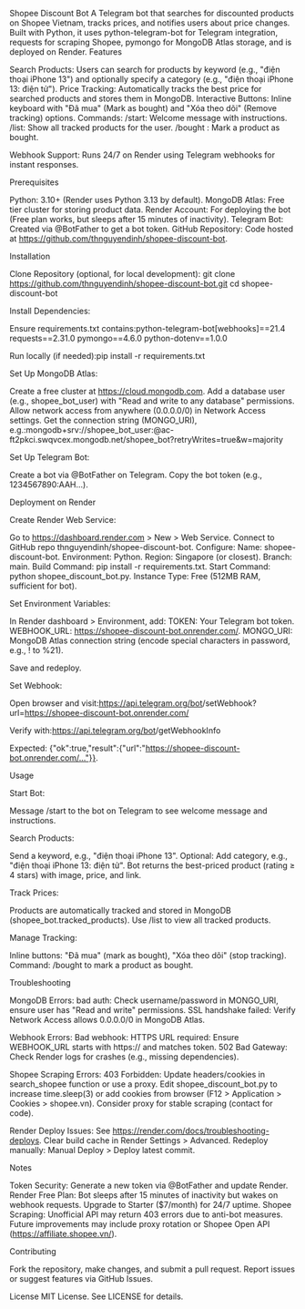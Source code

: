 Shopee Discount Bot
A Telegram bot that searches for discounted products on Shopee Vietnam, tracks prices, and notifies users about price changes. Built with Python, it uses python-telegram-bot for Telegram integration, requests for scraping Shopee, pymongo for MongoDB Atlas storage, and is deployed on Render.
Features

Search Products: Users can search for products by keyword (e.g., "điện thoại iPhone 13") and optionally specify a category (e.g., "điện thoại iPhone 13: điện tử").
Price Tracking: Automatically tracks the best price for searched products and stores them in MongoDB.
Interactive Buttons: Inline keyboard with "Đã mua" (Mark as bought) and "Xóa theo dõi" (Remove tracking) options.
Commands:
/start: Welcome message with instructions.
/list: Show all tracked products for the user.
/bought <keyword>: Mark a product as bought.


Webhook Support: Runs 24/7 on Render using Telegram webhooks for instant responses.

Prerequisites

Python: 3.10+ (Render uses Python 3.13 by default).
MongoDB Atlas: Free tier cluster for storing product data.
Render Account: For deploying the bot (Free plan works, but sleeps after 15 minutes of inactivity).
Telegram Bot: Created via @BotFather to get a bot token.
GitHub Repository: Code hosted at https://github.com/thnguyendinh/shopee-discount-bot.

Installation

Clone Repository (optional, for local development):
git clone https://github.com/thnguyendinh/shopee-discount-bot.git
cd shopee-discount-bot


Install Dependencies:

Ensure requirements.txt contains:python-telegram-bot[webhooks]==21.4
requests==2.31.0
pymongo==4.6.0
python-dotenv==1.0.0


Run locally (if needed):pip install -r requirements.txt




Set Up MongoDB Atlas:

Create a free cluster at https://cloud.mongodb.com.
Add a database user (e.g., shopee_bot_user) with "Read and write to any database" permissions.
Allow network access from anywhere (0.0.0.0/0) in Network Access settings.
Get the connection string (MONGO_URI), e.g.:mongodb+srv://shopee_bot_user:<password>@ac-ft2pkci.swqvcex.mongodb.net/shopee_bot?retryWrites=true&w=majority




Set Up Telegram Bot:

Create a bot via @BotFather on Telegram.
Copy the bot token (e.g., 1234567890:AAH...).



Deployment on Render

Create Render Web Service:

Go to https://dashboard.render.com > New > Web Service.
Connect to GitHub repo thnguyendinh/shopee-discount-bot.
Configure:
Name: shopee-discount-bot.
Environment: Python.
Region: Singapore (or closest).
Branch: main.
Build Command: pip install -r requirements.txt.
Start Command: python shopee_discount_bot.py.
Instance Type: Free (512MB RAM, sufficient for bot).




Set Environment Variables:

In Render dashboard > Environment, add:
TOKEN: Your Telegram bot token.
WEBHOOK_URL: https://shopee-discount-bot.onrender.com/<TOKEN>.
MONGO_URI: MongoDB Atlas connection string (encode special characters in password, e.g., ! to %21).


Save and redeploy.


Set Webhook:

Open browser and visit:https://api.telegram.org/bot<TOKEN>/setWebhook?url=https://shopee-discount-bot.onrender.com/<TOKEN>


Verify with:https://api.telegram.org/bot<TOKEN>/getWebhookInfo


Expected: {"ok":true,"result":{"url":"https://shopee-discount-bot.onrender.com/..."}}.



Usage

Start Bot:

Message /start to the bot on Telegram to see welcome message and instructions.


Search Products:

Send a keyword, e.g., "điện thoại iPhone 13".
Optional: Add category, e.g., "điện thoại iPhone 13: điện tử".
Bot returns the best-priced product (rating ≥ 4 stars) with image, price, and link.


Track Prices:

Products are automatically tracked and stored in MongoDB (shopee_bot.tracked_products).
Use /list to view all tracked products.


Manage Tracking:

Inline buttons: "Đã mua" (mark as bought), "Xóa theo dõi" (stop tracking).
Command: /bought <keyword> to mark a product as bought.



Troubleshooting

MongoDB Errors:
bad auth: Check username/password in MONGO_URI, ensure user has "Read and write" permissions.
SSL handshake failed: Verify Network Access allows 0.0.0.0/0 in MongoDB Atlas.


Webhook Errors:
Bad webhook: HTTPS URL required: Ensure WEBHOOK_URL starts with https:// and matches token.
502 Bad Gateway: Check Render logs for crashes (e.g., missing dependencies).


Shopee Scraping Errors:
403 Forbidden: Update headers/cookies in search_shopee function or use a proxy.
Edit shopee_discount_bot.py to increase time.sleep(3) or add cookies from browser (F12 > Application > Cookies > shopee.vn).
Consider proxy for stable scraping (contact for code).




Render Deploy Issues:
See https://render.com/docs/troubleshooting-deploys.
Clear build cache in Render Settings > Advanced.
Redeploy manually: Manual Deploy > Deploy latest commit.



Notes

Token Security: Generate a new token via @BotFather and update Render.
Render Free Plan: Bot sleeps after 15 minutes of inactivity but wakes on webhook requests. Upgrade to Starter ($7/month) for 24/7 uptime.
Shopee Scraping: Unofficial API may return 403 errors due to anti-bot measures. Future improvements may include proxy rotation or Shopee Open API (https://affiliate.shopee.vn/).

Contributing

Fork the repository, make changes, and submit a pull request.
Report issues or suggest features via GitHub Issues.

License
MIT License. See LICENSE for details.
